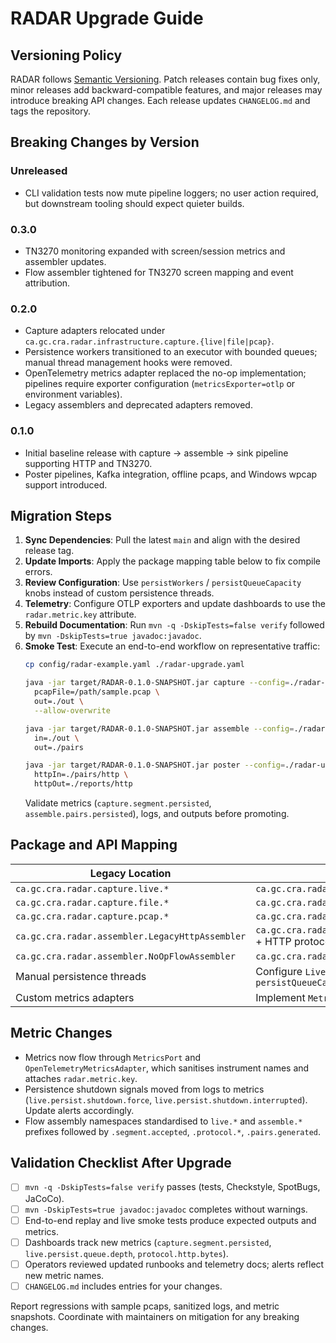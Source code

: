 # RADAR Upgrade Guide

## Versioning Policy
RADAR follows [Semantic Versioning](https://semver.org/). Patch releases contain bug fixes only, minor releases add backward-compatible features, and major releases may introduce breaking API changes. Each release updates `CHANGELOG.md` and tags the repository.

## Breaking Changes by Version
### Unreleased
- CLI validation tests now mute pipeline loggers; no user action required, but downstream tooling should expect quieter builds.

### 0.3.0
- TN3270 monitoring expanded with screen/session metrics and assembler updates.
- Flow assembler tightened for TN3270 screen mapping and event attribution.

### 0.2.0
- Capture adapters relocated under `ca.gc.cra.radar.infrastructure.capture.{live|file|pcap}`.
- Persistence workers transitioned to an executor with bounded queues; manual thread management hooks were removed.
- OpenTelemetry metrics adapter replaced the no-op implementation; pipelines require exporter configuration (`metricsExporter=otlp` or environment variables).
- Legacy assemblers and deprecated adapters removed.

### 0.1.0
- Initial baseline release with capture -> assemble -> sink pipeline supporting HTTP and TN3270.
- Poster pipelines, Kafka integration, offline pcaps, and Windows wpcap support introduced.

## Migration Steps
1. **Sync Dependencies**: Pull the latest `main` and align with the desired release tag.
2. **Update Imports**: Apply the package mapping table below to fix compile errors.
3. **Review Configuration**: Use `persistWorkers` / `persistQueueCapacity` knobs instead of custom persistence threads.
4. **Telemetry**: Configure OTLP exporters and update dashboards to use the `radar.metric.key` attribute.
5. **Rebuild Documentation**: Run `mvn -q -DskipTests=false verify` followed by `mvn -DskipTests=true javadoc:javadoc`.
6. **Smoke Test**: Execute an end-to-end workflow on representative traffic:
   ```bash
   cp config/radar-example.yaml ./radar-upgrade.yaml

   java -jar target/RADAR-0.1.0-SNAPSHOT.jar capture --config=./radar-upgrade.yaml \
     pcapFile=/path/sample.pcap \
     out=./out \
     --allow-overwrite

   java -jar target/RADAR-0.1.0-SNAPSHOT.jar assemble --config=./radar-upgrade.yaml \
     in=./out \
     out=./pairs

   java -jar target/RADAR-0.1.0-SNAPSHOT.jar poster --config=./radar-upgrade.yaml \
     httpIn=./pairs/http \
     httpOut=./reports/http
   ```
   Validate metrics (`capture.segment.persisted`, `assemble.pairs.persisted`), logs, and outputs before promoting.

## Package and API Mapping
| Legacy Location | Replacement |
| --- | --- |
| `ca.gc.cra.radar.capture.live.*` | `ca.gc.cra.radar.infrastructure.capture.live.*` |
| `ca.gc.cra.radar.capture.file.*` | `ca.gc.cra.radar.infrastructure.capture.file.*` |
| `ca.gc.cra.radar.capture.pcap.*` | `ca.gc.cra.radar.infrastructure.capture.pcap.*` |
| `ca.gc.cra.radar.assembler.LegacyHttpAssembler` | `ca.gc.cra.radar.infrastructure.net.ReorderingFlowAssembler` + HTTP protocol module |
| `ca.gc.cra.radar.assembler.NoOpFlowAssembler` | `ca.gc.cra.radar.infrastructure.net.ReorderingFlowAssembler` |
| Manual persistence threads | Configure `LiveProcessingUseCase` via `persistWorkers` / `persistQueueCapacity` |
| Custom metrics adapters | Implement `MetricsPort` and register via `CompositionRoot` |

## Metric Changes
- Metrics now flow through `MetricsPort` and `OpenTelemetryMetricsAdapter`, which sanitises instrument names and attaches `radar.metric.key`.
- Persistence shutdown signals moved from logs to metrics (`live.persist.shutdown.force`, `live.persist.shutdown.interrupted`). Update alerts accordingly.
- Flow assembly namespaces standardised to `live.*` and `assemble.*` prefixes followed by `.segment.accepted`, `.protocol.*`, `.pairs.generated`.

## Validation Checklist After Upgrade
- [ ] `mvn -q -DskipTests=false verify` passes (tests, Checkstyle, SpotBugs, JaCoCo).
- [ ] `mvn -DskipTests=true javadoc:javadoc` completes without warnings.
- [ ] End-to-end replay and live smoke tests produce expected outputs and metrics.
- [ ] Dashboards track new metrics (`capture.segment.persisted`, `live.persist.queue.depth`, `protocol.http.bytes`).
- [ ] Operators reviewed updated runbooks and telemetry docs; alerts reflect new metric names.
- [ ] `CHANGELOG.md` includes entries for your changes.

Report regressions with sample pcaps, sanitized logs, and metric snapshots. Coordinate with maintainers on mitigation for any breaking changes.

